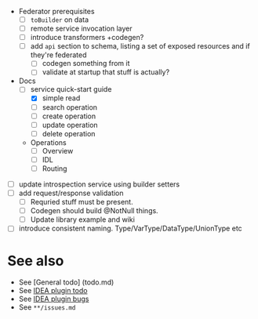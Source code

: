 - Federator prerequisites
  - [ ] `toBuilder` on data
  - [ ] remote service invocation layer
  - [ ] introduce transformers +codegen?
  - [ ] add `api` section to schema, listing a set of exposed resources and if they're federated
    - [ ] codegen something from it
    - [ ] validate at startup that stuff is actually?

- Docs
  - [ ] service quick-start guide
    - [x] simple read
    - [ ] search operation
    - [ ] create operation
    - [ ] update operation
    - [ ] delete operation
  - Operations
    - [ ] Overview
    - [ ] IDL
    - [ ] Routing
    
- [ ] update introspection service using builder setters
- [ ] add request/response validation
  - [ ] Requried stuff must be present. 
  - [ ] Codegen should build @NotNull things. 
  - [ ] Update library example and wiki
- [ ] introduce consistent naming. Type/VarType/DataType/UnionType etc

# See also
- See [General todo] (todo.md)
- See [IDEA plugin todo](idea-plugin/todo.md)
- See [IDEA plugin bugs](idea-plugin/bugs.md)
- See `**/issues.md`

